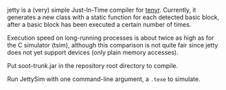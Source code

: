 jetty is a (very) simple Just-In-Time compiler for [tenyr](http://tenyr.info).
Currently, it generates a new class with a static function for each detected
basic block, after a basic block has been executed a certain number of times.

Execution speed on long-running processes is about twice as high as for the C
simulator (tsim), although this comparison is not quite fair since jetty does
not yet support devices (only plain memory accesses).

Put soot-trunk.jar in the repository root directory to compile.

Run JettySim with one command-line argument, a `.texe` to simulate.

